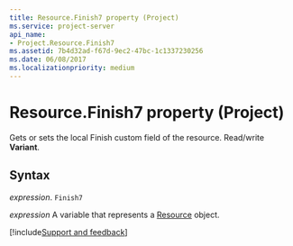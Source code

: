 ```yaml
---
title: Resource.Finish7 property (Project)
ms.service: project-server
api_name:
- Project.Resource.Finish7
ms.assetid: 7b4d32ad-f67d-9ec2-47bc-1c1337230256
ms.date: 06/08/2017
ms.localizationpriority: medium
---
```



# Resource.Finish7 property (Project)

Gets or sets the local Finish custom field of the resource. Read/write **Variant**.


## Syntax

_expression_. `Finish7`

_expression_ A variable that represents a [Resource](./Project.Resource.md) object.

[!include[Support and feedback](~/includes/feedback-boilerplate.md)]